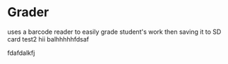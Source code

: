 Grader
======

uses a barcode reader to easily grade student's work then saving it to SD card
test2
hii
balhhhhhfdsaf

fdafdalkfj
